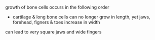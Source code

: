 growth of bone cells occurs in the following order
- cartilage & long bone cells can no longer grow in length, yet jaws, forehead, figners & toes increase in width

can lead to very square jaws and wide fingers
